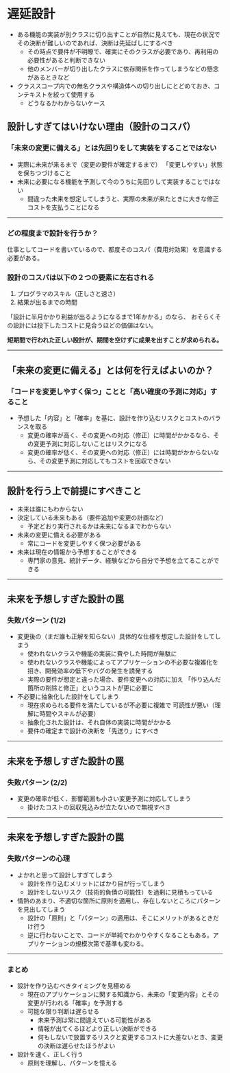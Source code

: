 # 遅延設計
- ある機能の実装が別クラスに切り出すことが自然に見えても、現在の状況でその決断が難しいのであれば、決断は先延ばしにするべき
    - その時点で要件が不明瞭で、確実にそのクラスが必要であり、再利用の必要性があると判断できない
    - 他のメンバーが切り出したクラスに依存関係を作ってしまうなどの懸念があるときなど
- クラススコープ内での無名クラスや構造体への切り出しにとどめておき、コンテキストを絞って使用する
    - どうなるかわからないケース


## 設計しすぎてはいけない理由（設計のコスパ）
### 「未来の変更に備える」とは先回りをして実装をすることではない

- 実際に未来が来るまで（変更の要件が確定するまで）
 「変更しやすい」状態を保ちつづけること
- 未来に必要になる機能を予測して今のうちに先回りして実装することではない
  - 間違った未来を想定してしまうと、実際の未来が来たときに大きな修正コストを支払うことになる

---

### どの程度まで設計を行うか？

仕事としてコードを書いているので、都度そのコスパ（費用対効果）を意識する必要がある。

### 設計のコスパは以下の２つの要素に左右される

1. プログラマのスキル（正しさと速さ）
2. 結果が出るまでの時間

「設計に半月かかり利益が出るようになるまで1年かかる」のなら、
おそらくその設計には投下したコストに見合うほどの価値はない。

**短期間で行われた正しい設計が、期間を空けずに成果を出すことが求められる。**

---
## 「未来の変更に備える」とは何を行えばよいのか？

### 「コードを変更しやすく保つ」ことと「高い確度の予測に対応」すること

- 予想した「内容」と「確率」を基に、設計を作り込むリスクとコストのバランスを取る
	- 変更の確率が高く、その変更への対応（修正）に時間がかかるなら、その変更予測に対応しないことはリスクになる
	- 変更の確率が低く、その変更への対応（修正）には時間がかからないなら、その変更予測に対応してもコストを回収できない

---

## 設計を行う上で前提にすべきこと

- 未来は誰にもわからない
- 決定している未来もある（要件追加や変更の計画など）
	- 予定どおり実行されるかは未来になるまでわからない
- 未来の変更に備える必要がある
	- 常にコードを変更しやすく保つ必要がある
- 未来は現在の情報から予想することができる
 	- 専門家の意見、統計データ、経験などから自分で予想を立てることができる

---
## 未来を予想しすぎた設計の罠
### 失敗パターン (1/2)

- 変更後の（まだ誰も正解を知らない）具体的な仕様を想定した設計をしてしまう
	- 使われないクラスや機能の実装に費やした時間が無駄に
	- 使われないクラスや機能によってアプリケーションの不必要な複雑化を招き、開発効率の低下やバグの発生を誘発する
	- 実際の要件が想定と違った場合、要件変更への対応に加え
	「作り込んだ箇所の削除と修正」というコストが更に必要に
- 不必要に抽象化した設計をしてしまう
	- 現在求められる要件を満たしているが不必要に複雑で
	 可読性が悪い（理解に時間やスキルが必要）
	- 抽象化された設計は、それ自体の実装に時間がかかる
	- 要件の確定まで設計の決断を「先送り」にすべき

---

## 未来を予想しすぎた設計の罠
### 失敗パターン (2/2)

- 変更の確率が低く、影響範囲も小さい変更予測に対応してしまう
	 - 掛けたコストの回収見込みが立たないので無視すべき

---

## 未来を予想しすぎた設計の罠
### 失敗パターンの心理

- よかれと思って設計しすぎてしまう
	- 設計を作り込むメリットにばかり目が行ってしまう
	- 設計をしないリスク（技術的負債の可能性）を過剰に見積もっている
- 情熱のあまり、不適切な箇所に原則を適用し、存在しないところにパターンを見出してしまう
	- 設計の「原則」と「パターン」の適用は、そこにメリットがあるときだけ行う
    - 逆に行わないことで、コードが単純でわかりやすくなることもある。アプリケーションの規模次第で基準も変わる。

---
### まとめ

- 設計を作り込むべきタイミングを見極める
	- 現在のアプリケーションに関する知識から、未来の「変更内容」とその変更が行われる「確率」を予測する
	- 可能な限り判断は遅らせる
		- 未来予測は常に間違えている可能性がある
		- 情報が出てくるほどより正しい決断ができる
		- 何もしないで放置するリスクと変更するコストに大差ないとき、変更の決断は遅らせたほうがよい
- 設計を速く、正しく行う
	- 原則を理解し、パターンを憶える
